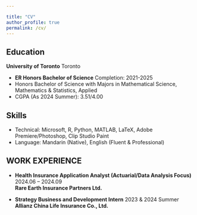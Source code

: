 ```yaml
---

title: "CV"
author_profile: true
permalink: /cv/
---
```



## Education


**University of Toronto**            Toronto
* **ER Honors Bachelor of Science**                            <span style="text-align: right;"> Completion: 2021-2025 </span>
*    Honors Bachelor of Science with Majors in Mathematical Science, Mathematics & Statistics, Applied
*  CGPA (As 2024 Summer): 3.51/4.00


## Skills

* Technical: Microsoft, R, Python, MATLAB, LaTeX, Adobe Premiere/Photoshop, Clip Studio Paint
* Language: Mandarin (Native), English (Fluent & Professional)

## WORK EXPERIENCE


* **Health Insurance Application Analyst (Actuarial/Data Analysis Focus)**          <span style="text-align: right;"> 2024.06 – 2024.09 </span> <br/>  **Rare Earth Insurance Partners Ltd.**  

       



* **Strategy Business and Development Intern**       <span style="text-align: right;"> 2023 & 2024 Summer </span> <br/>**Allianz China Life Insurance Co., Ltd.** 
      
